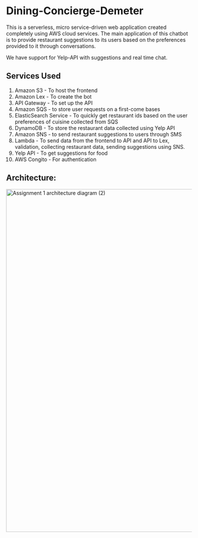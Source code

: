 # Dining-Concierge-Demeter

This is a serverless, micro service-driven web application created completely using AWS cloud services. The main application of this chatbot is to provide restaurant suggestions to its users based on the preferences provided to it through conversations.

We have support for Yelp-API with suggestions and real time chat. 

## Services Used
1. Amazon S3 - To host the frontend
2. Amazon Lex - To create the bot
3. API Gateway - To set up the API
4. Amazon SQS - to store user requests on a first-come bases
5. ElasticSearch Service - To quickly get restaurant ids based on the user preferences of cuisine collected from SQS
6. DynamoDB - To store the restaurant data collected using Yelp API
7. Amazon SNS - to send restaurant suggestions to users through SMS
8. Lambda - To send data from the frontend to API and API to Lex, validation, collecting restaurant data, sending suggestions using SNS.
9. Yelp API - To get suggestions for food
10. AWS Congito - For authentication

## Architecture:

<img width="929" alt="Assignment 1 architecture diagram (2)" src="https://user-images.githubusercontent.com/85689959/136675790-24f28e24-45d6-4df2-85e0-4956405b6f88.png">

